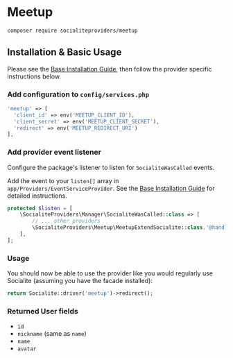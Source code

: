# Meetup

```bash
composer require socialiteproviders/meetup
```

## Installation & Basic Usage

Please see the [Base Installation Guide](https://socialiteproviders.com/usage/), then follow the provider specific instructions below.

### Add configuration to `config/services.php`

```php
'meetup' => [    
  'client_id' => env('MEETUP_CLIENT_ID'),  
  'client_secret' => env('MEETUP_CLIENT_SECRET'),  
  'redirect' => env('MEETUP_REDIRECT_URI') 
],
```

### Add provider event listener

Configure the package's listener to listen for `SocialiteWasCalled` events.

Add the event to your `listen[]` array in `app/Providers/EventServiceProvider`. See the [Base Installation Guide](https://socialiteproviders.com/usage/) for detailed instructions.

```php
protected $listen = [
    \SocialiteProviders\Manager\SocialiteWasCalled::class => [
        // ... other providers
        \SocialiteProviders\Meetup\MeetupExtendSocialite::class.'@handle',
    ],
];
```

### Usage

You should now be able to use the provider like you would regularly use Socialite (assuming you have the facade installed):

```php
return Socialite::driver('meetup')->redirect();
```

### Returned User fields

- ``id``
- ``nickname`` (same as ``name``)
- ``name``
- ``avatar``
